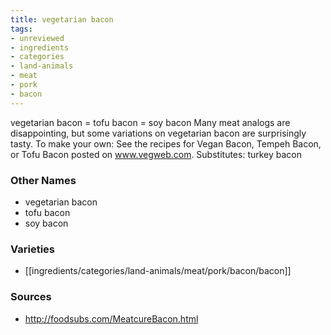 ```yaml
---
title: vegetarian bacon
tags:
- unreviewed
- ingredients
- categories
- land-animals
- meat
- pork
- bacon
---
```

vegetarian bacon = tofu bacon = soy bacon Many meat analogs are disappointing, but some variations on vegetarian bacon are surprisingly tasty. To make your own: See the recipes for Vegan Bacon, Tempeh Bacon, or Tofu Bacon posted on www.vegweb.com. Substitutes: turkey bacon

### Other Names

* vegetarian bacon
* tofu bacon
* soy bacon

### Varieties

* [[ingredients/categories/land-animals/meat/pork/bacon/bacon]]

### Sources
* http://foodsubs.com/MeatcureBacon.html
